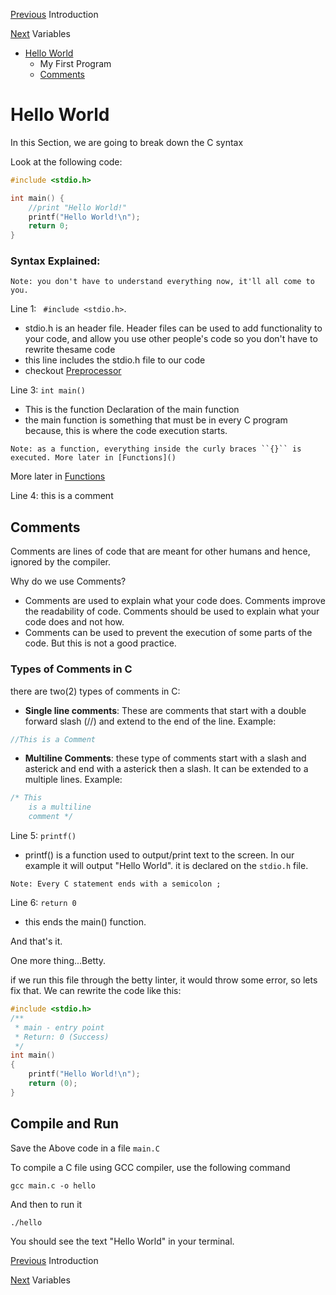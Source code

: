 [Previous](../00_introduction/introduction.md) Introduction

[Next](../02_Variables/variables.md) Variables

* [Hello World](./hello_world.md#hello-world)
	* My First Program
	* [Comments](./hello_world.md#comments)

# Hello World

In this Section, we are going to break down the C syntax

Look at the following code:

```C
#include <stdio.h>

int main() {
	//print "Hello World!"
	printf("Hello World!\n");
	return 0;
}
```
### Syntax Explained:

```
Note: you don't have to understand everything now, it'll all come to you.
```

Line 1: `` #include <stdio.h>``.

* stdio.h is an header file. Header files can be used to add functionality to your code, and allow you use other people's code so you don't have to rewrite thesame code
* this line includes the stdio.h file to our code
* checkout [Preprocessor](../08_Preprocessor/)

Line 3: ``int main()``
* This is the function Declaration of the main function
* the main function is something that must be in every C program because, this is where the code execution starts.
```
Note: as a function, everything inside the curly braces ``{}`` is executed. More later in [Functions]()
```
 More later in [Functions](../05_Functions/functions.md)

Line 4: this is a comment
## Comments
Comments are lines of code that are meant for other humans and hence, ignored by the compiler.

Why do we use Comments?
* Comments are used to explain what your code does. Comments improve the readability of code. Comments should be used to explain what your code does and not how.
* Comments can be used to prevent the execution of some parts of the code. But this is not a good practice.
### Types of Comments in C
there are two(2) types of comments in C:
* **Single line comments**: These are comments that start with a double forward slash (//) and extend to the end of the line. Example:
```C
//This is a Comment
```
* **Multiline Comments**: these type of comments start with a slash and asterick and end with a asterick then a slash. It can be extended to a multiple lines. Example:
```C
/* This
	is a multiline
	comment */
```
Line 5: ``printf()`` 
* printf() is a function used to output/print text to the screen. In our example it will output "Hello World". it is declared on the ``stdio.h`` file.
```
Note: Every C statement ends with a semicolon ;
```

Line 6: ``return 0``
* this ends the main() function.

And that's it.

One more thing...Betty.

if we run this file through the betty linter, it would throw some error, so lets fix that. We can rewrite the code like this:

```C
#include <stdio.h>
/**
 * main - entry point
 * Return: 0 (Success)
 */
int main()
{
	printf("Hello World!\n");
	return (0);
}
```

## Compile and Run
Save the Above code in a file ``main.C``

To compile a C file using GCC compiler, use the following command

``gcc main.c -o hello``

And then to run it

``./hello``

You should see the text "Hello World" in your terminal.

[Previous](../00_introduction/introduction.md) Introduction

[Next](../02_Variables/variables.md) Variables